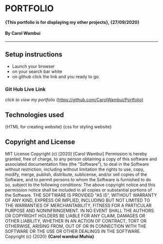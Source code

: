 # PORTFOLIO
#### {This portfolio is for displaying my other projects}, {27/09/2020}
#### By **Carol Wambui**    
---
## Setup instructions
* Launch your browser
* on your search bar white 
* on github click the link and you ready to go.
### Git Hub Live Link
*click to view my portfolio*
 {https://github.com/CarolWambui/Portfolio}
 ## Technologies used
 {HTML for creating website}
 {css for styling website}
## Copyright and License
MIT License
Copyright (c) [2020] [Carol Wambui]
Permission is hereby granted, free of charge, to any person obtaining a copy
of this software and associated documentation files (the "Software"), to deal
in the Software without restriction, including without limitation the rights
to use, copy, modify, merge, publish, distribute, sublicense, and/or sell
copies of the Software, and to permit persons to whom the Software is
furnished to do so, subject to the following conditions:
The above copyright notice and this permission notice shall be included in all
copies or substantial portions of the Software.
THE SOFTWARE IS PROVIDED "AS IS", WITHOUT WARRANTY OF ANY KIND, EXPRESS OR
IMPLIED, INCLUDING BUT NOT LIMITED TO THE WARRANTIES OF MERCHANTABILITY,
FITNESS FOR A PARTICULAR PURPOSE AND NONINFRINGEMENT. IN NO EVENT SHALL THE
AUTHORS OR COPYRIGHT HOLDERS BE LIABLE FOR ANY CLAIM, DAMAGES OR OTHER
LIABILITY, WHETHER IN AN ACTION OF CONTRACT, TORT OR OTHERWISE, ARISING FROM,
OUT OF OR IN CONNECTION WITH THE SOFTWARE OR THE USE OR OTHER DEALINGS IN THE
SOFTWARE.
Copyright (c) {2020} **{Carol wambui Muhia}**


